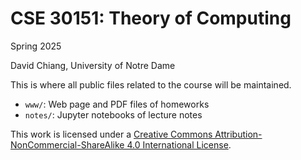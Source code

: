 # CSE 30151: Theory of Computing

Spring 2025

David Chiang, University of Notre Dame

This is where all public files related to the course will be maintained.

- `www/`:  Web page and PDF files of homeworks
- `notes/`: Jupyter notebooks of lecture notes

This work is licensed under a [Creative Commons Attribution-NonCommercial-ShareAlike 4.0 International License](http://creativecommons.org/licenses/by-nc-sa/4.0/).
